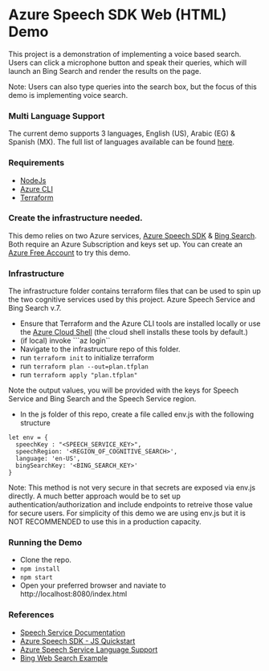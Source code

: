 # Azure Speech SDK Web (HTML) Demo

This project is a demonstration of implementing a voice based search. Users can click a microphone button and speak their queries, which will launch an Bing Search and render the results on the page.

Note: Users can also type queries into the search box, but the focus of this demo is implementing voice search.

### Multi Language Support

The current demo supports 3 languages, English (US), Arabic (EG) & Spanish (MX). The full list of languages available can be found [here](https://docs.microsoft.com/en-us/azure/cognitive-services/speech-service/language-support).


### Requirements
* [NodeJs](https://nodejs.org/en/)
* [Azure CLI](https://docs.microsoft.com/en-us/cli/azure/install-azure-cli?view=azure-cli-latest)
* [Terraform](https://www.terraform.io/downloads.html) 

### Create the infrastructure needed.
This demo relies on two Azure services, [Azure Speech SDK](https://docs.microsoft.com/en-us/azure/cognitive-services/speech-service/speech-sdk) & [Bing Search](https://azure.microsoft.com/en-us/services/cognitive-services/bing-web-search-api/). Both require an Azure Subscription and keys set up. You can create an [Azure Free Account](https://azure.microsoft.com/en-us/free/) to try this demo.

### Infrastructure
The infrastructure folder contains terraform files that can be used to spin up the two cognitive services used by this project. Azure Speech Service and Bing Search v.7.

* Ensure that Terraform and the Azure CLI tools are installed locally or use the [Azure Cloud Shell](https://shell.azure.com) (the cloud shell installs these tools by default.)
* (if local) invoke ```az login``
* Navigate to the infrastructure repo of this folder.
* run ``` terraform init ``` to initialize terraform 
* run ``` terraform plan --out=plan.tfplan ``` 
* run ``` terraform apply "plan.tfplan" ```

Note the output values, you will be provided with the keys for Speech Service and Bing Search and the Speech Service region.

* In the js folder of this repo, create a file called env.js with the following structure
```
let env = {
  speechKey : "<SPEECH_SERVICE_KEY>",
  speechRegion: '<REGION_OF_COGNITIVE_SEARCH>',
  language: 'en-US',
  bingSearchKey: '<BING_SEARCH_KEY>'
}
```

Note: This method is not very secure in that secrets are exposed via env.js directly. A much better approach would be to set up authentication/authorization and include endpoints to retreive those value for secure users. For simplicity of this demo we are using env.js but it is NOT RECOMMENDED to use this in a production capacity.


### Running the Demo
* Clone the repo.
* ``` npm install ```
* ``` npm start ```
* Open your preferred browser and naviate to http://localhost:8080/index.html

### References

* [Speech Service Documentation](https://docs.microsoft.com/en-us/azure/cognitive-services/speech-service/)
* [Azure Speech SDK - JS Quickstart](https://docs.microsoft.com/en-us/azure/cognitive-services/speech-service/quickstart-js-browser)
* [Azure Speech Service Language Support](https://docs.microsoft.com/en-us/azure/cognitive-services/speech-service/language-support)
* [Bing Web Search Example](https://github.com/Azure-Samples/cognitive-services-REST-api-samples/tree/master/Tutorials/Bing-Web-Search/public)

